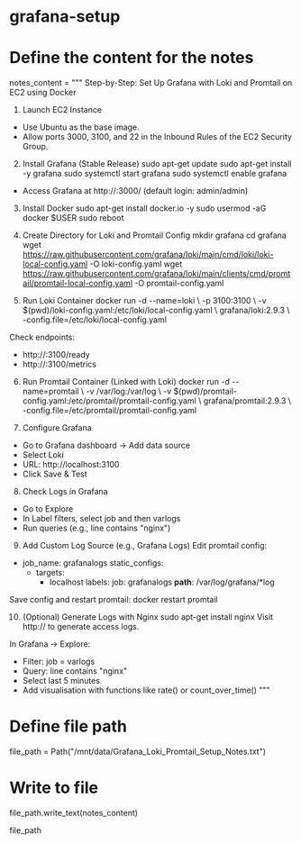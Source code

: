 # grafana-setup

# Define the content for the notes
notes_content = """
Step-by-Step: Set Up Grafana with Loki and Promtail on EC2 using Docker

1. Launch EC2 Instance
- Use Ubuntu as the base image.
- Allow ports 3000, 3100, and 22 in the Inbound Rules of the EC2 Security Group.

2. Install Grafana (Stable Release)
sudo apt-get update
sudo apt-get install -y grafana
sudo systemctl start grafana
sudo systemctl enable grafana
- Access Grafana at http://<EC2-IP>:3000/ (default login: admin/admin)

3. Install Docker
sudo apt-get install docker.io -y
sudo usermod -aG docker $USER
sudo reboot

4. Create Directory for Loki and Promtail Config
mkdir grafana
cd grafana
wget https://raw.githubusercontent.com/grafana/loki/main/cmd/loki/loki-local-config.yaml -O loki-config.yaml
wget https://raw.githubusercontent.com/grafana/loki/main/clients/cmd/promtail/promtail-local-config.yaml -O promtail-config.yaml

5. Run Loki Container
docker run -d --name=loki \\
  -p 3100:3100 \\
  -v $(pwd)/loki-config.yaml:/etc/loki/local-config.yaml \\
  grafana/loki:2.9.3 \\
  -config.file=/etc/loki/local-config.yaml

Check endpoints:
- http://<EC2-IP>:3100/ready
- http://<EC2-IP>:3100/metrics

6. Run Promtail Container (Linked with Loki)
docker run -d --name=promtail \\
  -v /var/log:/var/log \\
  -v $(pwd)/promtail-config.yaml:/etc/promtail/promtail-config.yaml \\
  grafana/promtail:2.9.3 \\
  -config.file=/etc/promtail/promtail-config.yaml

7. Configure Grafana
- Go to Grafana dashboard → Add data source
- Select Loki
- URL: http://localhost:3100
- Click Save & Test

8. Check Logs in Grafana
- Go to Explore
- In Label filters, select job and then varlogs
- Run queries (e.g., line contains "nginx")

9. Add Custom Log Source (e.g., Grafana Logs)
Edit promtail config:
- job_name: grafanalogs
  static_configs:
    - targets:
        - localhost
      labels:
        job: grafanalogs
        __path__: /var/log/grafana/*log

Save config and restart promtail:
docker restart promtail

10. (Optional) Generate Logs with Nginx
sudo apt-get install nginx
Visit http://<EC2-IP> to generate access logs.

In Grafana → Explore:
- Filter: job = varlogs
- Query: line contains "nginx"
- Select last 5 minutes
- Add visualisation with functions like rate() or count_over_time()
"""

# Define file path
file_path = Path("/mnt/data/Grafana_Loki_Promtail_Setup_Notes.txt")

# Write to file
file_path.write_text(notes_content)

file_path
